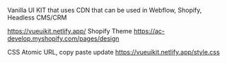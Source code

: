 Vanilla UI KIT that uses CDN that can be used in Webflow, Shopify, Headless CMS/CRM

https://vueuikit.netlify.app/
Shopify Theme 
https://ac-develop.myshopify.com/pages/design

CSS Atomic URL, copy paste update
https://vueuikit.netlify.app/style.css
